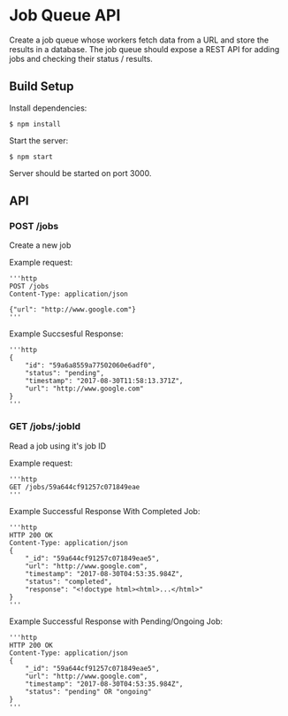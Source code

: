 # Job Queue API

Create a job queue whose workers fetch data from a URL and store the results in a database. The job queue should expose a REST API for adding jobs and checking their status / results.

## Build Setup

Install dependencies:


	$ npm install

Start the server:

	$ npm start

Server should be started on port 3000.

## API

### POST /jobs

Create a new job

Example request:

	'''http
	POST /jobs
	Content-Type: application/json

	{"url": "http://www.google.com"}
	'''

Example Succsesful Response:

	'''http
	{
    	"id": "59a6a8559a77502060e6adf0",
    	"status": "pending",
    	"timestamp": "2017-08-30T11:58:13.371Z",
    	"url": "http://www.google.com"
	}
	'''

### GET /jobs/:jobId

Read a job using it's job ID

Example request: 

	'''http
	GET /jobs/59a644cf91257c071849eae
	'''

Example Successful Response With Completed Job:

	'''http
	HTTP 200 OK
	Content-Type: application/json
	{
	    "_id": "59a644cf91257c071849eae5",
	    "url": "http://www.google.com",
	    "timestamp": "2017-08-30T04:53:35.984Z",
	    "status": "completed",
	    "response": "<!doctype html><html>...</html>"
	}
	'''

Example Successful Response with Pending/Ongoing Job: 

	'''http
	HTTP 200 OK
	Content-Type: application/json
	{
		"_id": "59a644cf91257c071849eae5",
		"url": "http://www.google.com",
		"timestamp": "2017-08-30T04:53:35.984Z",
		"status": "pending" OR "ongoing"
	}
	'''